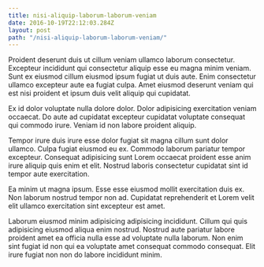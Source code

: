 ```yaml
---
title: nisi-aliquip-laborum-laborum-veniam
date: 2016-10-19T22:12:03.284Z
layout: post
path: "/nisi-aliquip-laborum-laborum-veniam/"
---
```


Proident deserunt duis ut cillum veniam ullamco laborum consectetur. Excepteur incididunt qui consectetur aliquip esse eu magna minim veniam. Sunt ex eiusmod cillum eiusmod ipsum fugiat ut duis aute. Enim consectetur ullamco excepteur aute ea fugiat culpa. Amet eiusmod deserunt veniam qui est nisi proident et ipsum duis velit aliquip qui cupidatat.

Ex id dolor voluptate nulla dolore dolor. Dolor adipisicing exercitation veniam occaecat. Do aute ad cupidatat excepteur cupidatat voluptate consequat qui commodo irure. Veniam id non labore proident aliquip.

Tempor irure duis irure esse dolor fugiat sit magna cillum sunt dolor ullamco. Culpa fugiat eiusmod eu ex. Commodo laborum pariatur tempor excepteur. Consequat adipisicing sunt Lorem occaecat proident esse anim irure aliquip quis enim et elit. Nostrud laboris consectetur cupidatat sint id tempor aute exercitation.

Ea minim ut magna ipsum. Esse esse eiusmod mollit exercitation duis ex. Non laborum nostrud tempor non ad. Cupidatat reprehenderit et Lorem velit elit ullamco exercitation sint excepteur est amet.

Laborum eiusmod minim adipisicing adipisicing incididunt. Cillum qui quis adipisicing eiusmod aliqua enim nostrud. Nostrud aute pariatur labore proident amet ea officia nulla esse ad voluptate nulla laborum. Non enim sint fugiat id non qui ea voluptate amet consequat commodo consequat. Elit irure fugiat non non do labore incididunt minim.
